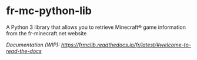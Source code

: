 # fr-mc-python-lib
A Python 3 library that allows you to retrieve Minecraft® game information from the fr-minecraft.net website


*Documentation (WIP): https://frmclib.readthedocs.io/fr/latest/#welcome-to-read-the-docs*
